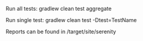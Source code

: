 Run all tests: gradlew clean test aggregate

Run single test: gradlew clean test -Dtest=TestName

Reports can be found in /target/site/serenity